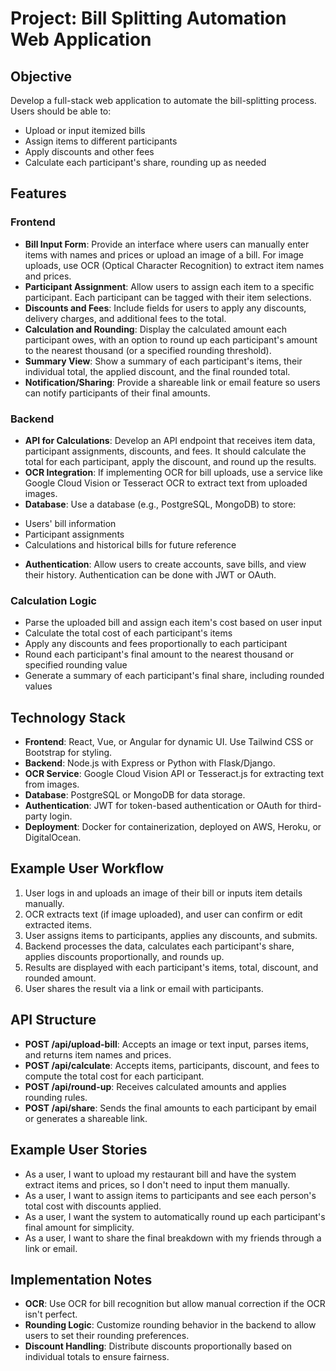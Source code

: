 # Project: Bill Splitting Automation Web Application

## Objective

Develop a full-stack web application to automate the bill-splitting process. Users should be able to:

* Upload or input itemized bills
* Assign items to different participants
* Apply discounts and other fees
* Calculate each participant's share, rounding up as needed

## Features

### Frontend

* **Bill Input Form**: Provide an interface where users can manually enter items with names and prices or upload an image of a bill. For image uploads, use OCR (Optical Character Recognition) to extract item names and prices.
* **Participant Assignment**: Allow users to assign each item to a specific participant. Each participant can be tagged with their item selections.
* **Discounts and Fees**: Include fields for users to apply any discounts, delivery charges, and additional fees to the total.
* **Calculation and Rounding**: Display the calculated amount each participant owes, with an option to round up each participant's amount to the nearest thousand (or a specified rounding threshold).
* **Summary View**: Show a summary of each participant's items, their individual total, the applied discount, and the final rounded total.
* **Notification/Sharing**: Provide a shareable link or email feature so users can notify participants of their final amounts.

### Backend

* **API for Calculations**: Develop an API endpoint that receives item data, participant assignments, discounts, and fees. It should calculate the total for each participant, apply the discount, and round up the results.
* **OCR Integration**: If implementing OCR for bill uploads, use a service like Google Cloud Vision or Tesseract OCR to extract text from uploaded images.
* **Database**: Use a database (e.g., PostgreSQL, MongoDB) to store:
+ Users' bill information
+ Participant assignments
+ Calculations and historical bills for future reference
* **Authentication**: Allow users to create accounts, save bills, and view their history. Authentication can be done with JWT or OAuth.

### Calculation Logic

* Parse the uploaded bill and assign each item's cost based on user input
* Calculate the total cost of each participant's items
* Apply any discounts and fees proportionally to each participant
* Round each participant's final amount to the nearest thousand or specified rounding value
* Generate a summary of each participant's final share, including rounded values

## Technology Stack

* **Frontend**: React, Vue, or Angular for dynamic UI. Use Tailwind CSS or Bootstrap for styling.
* **Backend**: Node.js with Express or Python with Flask/Django.
* **OCR Service**: Google Cloud Vision API or Tesseract.js for extracting text from images.
* **Database**: PostgreSQL or MongoDB for data storage.
* **Authentication**: JWT for token-based authentication or OAuth for third-party login.
* **Deployment**: Docker for containerization, deployed on AWS, Heroku, or DigitalOcean.

## Example User Workflow

1. User logs in and uploads an image of their bill or inputs item details manually.
2. OCR extracts text (if image uploaded), and user can confirm or edit extracted items.
3. User assigns items to participants, applies any discounts, and submits.
4. Backend processes the data, calculates each participant's share, applies discounts proportionally, and rounds up.
5. Results are displayed with each participant's items, total, discount, and rounded amount.
6. User shares the result via a link or email with participants.

## API Structure

* **POST /api/upload-bill**: Accepts an image or text input, parses items, and returns item names and prices.
* **POST /api/calculate**: Accepts items, participants, discount, and fees to compute the total cost for each participant.
* **POST /api/round-up**: Receives calculated amounts and applies rounding rules.
* **POST /api/share**: Sends the final amounts to each participant by email or generates a shareable link.

## Example User Stories

* As a user, I want to upload my restaurant bill and have the system extract items and prices, so I don't need to input them manually.
* As a user, I want to assign items to participants and see each person's total cost with discounts applied.
* As a user, I want the system to automatically round up each participant's final amount for simplicity.
* As a user, I want to share the final breakdown with my friends through a link or email.

## Implementation Notes

* **OCR**: Use OCR for bill recognition but allow manual correction if the OCR isn't perfect.
* **Rounding Logic**: Customize rounding behavior in the backend to allow users to set their rounding preferences.
* **Discount Handling**: Distribute discounts proportionally based on individual totals to ensure fairness.
